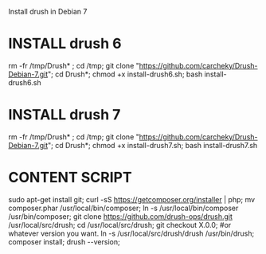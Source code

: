 Install drush in Debian 7

# INSTALL drush 6
rm -fr /tmp/Drush* ; cd /tmp; git clone "https://github.com/carcheky/Drush-Debian-7.git"; cd Drush*; chmod +x install-drush6.sh; bash install-drush6.sh

# INSTALL drush 7
rm -fr /tmp/Drush* ; cd /tmp; git clone "https://github.com/carcheky/Drush-Debian-7.git"; cd Drush*; chmod +x install-drush7.sh; bash install-drush7.sh




# CONTENT SCRIPT
sudo apt-get install git;
curl -sS https://getcomposer.org/installer | php;
mv composer.phar /usr/local/bin/composer;
ln -s /usr/local/bin/composer /usr/bin/composer;
git clone https://github.com/drush-ops/drush.git /usr/local/src/drush;
cd /usr/local/src/drush;
git checkout X.0.0;  #or whatever version you want.
ln -s /usr/local/src/drush/drush /usr/bin/drush;
composer install;
drush --version;
